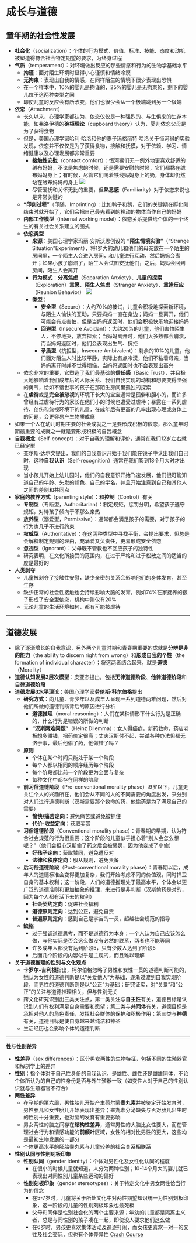 # 成长与道德
## 童年期的社会性发展
* **社会化**（socialization）：个体的行为模式、价值、标准、技能、态度和动机被塑造得符合社会特定期望的要求，为终身过程
* **气质**（temperament）：对环境做出反应的那些情感和行为的生物学基础水平
  * **拘谨**：面对陌生环境时显得小心谨慎和情绪冷漠
  * **无拘束**：表现出自我的情感，在同样陌生的情境下很少表现出恐惧
  * 在一个样本中，10%的婴儿是拘谨的，25%的婴儿是无拘束的，剩下的婴儿位于这两种类型之间
  * 即使儿童的反应会有所改变，他们也很少会从一个极端跳到另一个极端
* **依恋**（Attachment）
  * 长久以来，心理学家都认为，依恋仅仅是一种强烈的、与生俱来的生存本能，如弗洛伊德的**碗柜理论**（cupboard theory）认为，婴儿依恋父母是为了获得食物
  * 但是，美国心理学家哈利·哈洛和他的妻子玛格丽特·哈洛关于恒河猴的实验发现，依恋并不仅仅是为了获得食物，接触和抚摸，对于依赖、学习、情绪健康以及心理发展都非常重要
    * **接触性安慰**（contact comfort）：恒河猴们无一例外地更喜欢舒适的绒布妈妈，不论是焦虑的时候，还是需要安慰的时候，它们都黏在绒布妈妈身上；有时候，尽管它们喝着铁线妈妈身上的奶，身体却仍然站在绒布妈妈的身上
![](images/mother.png)
    * 尽管爱抚和关怀无比的重要，但**熟悉感**（Familiarity）对于依恋来说也是非常关键的
  * **“印刻过程”**（印随，Imprinting）：比如鸭子和鹅，它们的关键期在孵化刚结束时就开始了，它们会把自己最先看到的移动的物体当作自己的妈妈
  * **内部工作模型**（internal working model）：依恋关系提供给个体的一个终生的有关社会关系建立的图式
  * **依恋类型**
    * **来源**：美国心理学家玛丽·安斯沃思创设的 **“陌生情境实验”**（“Strange Situation”Experiment），将1岁大的幼儿和他们的母亲放在一个陌生的房间里，一个陌生人会进入房间，和儿童进行互动，然后妈妈会离开；如果小孩子崩溃了，陌生人会试图安抚他们，之后，妈妈会回到房间，陌生人会离开
    * **行为模式**：**分离焦虑**（Separation Anxiety）、**儿童的探索**（Exploration）**意愿**、**陌生人焦虑**（Stranger Anxiety）、**重逢反应**（Reunion Behavior）
![](images/SeparationAnxiety.png)
    * **类型**：
      * **安全型**（Secure）：大约70%的被试，儿童会积极地探索新环境，与陌生人愉快的互动，只要妈妈一直在身边；妈妈一旦离开，他们可能会有点害怕，但是当妈妈返回时，他们会积极快乐地迎接妈妈
      * **回避型**（Insecure Avoidant）：大约20%的儿童，他们害怕陌生人，不停地哭，放弃探索；当妈妈离开时，他们大多数都会崩溃，而当妈妈返回时，他们会表现出生气、抗拒
      * **矛盾型**（抗拒型，Insecure Ambivalent）：剩余的10%的儿童，他们面对陌生人时比较平静，实际上有点冷漠，他们不粘着母亲，当妈妈离开时并不觉得烦恼，当妈妈返回时也不会表现出高兴
  * 依恋非常的重要，它塑造了我们最基础的**信任感**（Basic Trust），并且极大地影响着我们成年后的人际关系、我们自我实现的动机和想要变得坚强的勇气，恰如不谙世事的孩子在那陌生房间里孤独的探索
  * 在**虐待**或是**完全被忽视**的环境下长大的宝宝通常是孤僻和胆小的，而许多曾经有过虐待行为的家长在他们小的时候也遭受过虐待；暴露在一系列虐待、创伤和忽视环境下的儿童，在成年后有更高的几率出现心理或身体上的问题，会更容易产生物质成瘾
* 如果一个人在幼儿时期主要的社会成就之一是要形成积极的依恋，那么童年时期最重要的成就之一就是要形成积极的自我概念
* **自我概念**（Self-concept）：对于自我的理解和评价，通常在我们12岁左右就已经定型
  * 查尔斯·达尔文提出，我们的自我意识开始于我们能在镜子中认出我们自己时，这种**自我认识**（Self-recognition）通常在我们15到18个月大时才出现
  * 当小孩儿开始上幼儿园时，他们的自我意识开始飞速发展，他们很可能知道自己的年龄、头发的颜色、自己的学名，并且开始注意到自己和其他人之间的差别和共同点
* **家庭的教养方式**（parenting style）：和**控制**（Control）有关
  * **专制型**（专断型，Authoritarian）：制定规矩，惩罚分明，希望孩子遵守规矩，对待孩子倾向于不那么亲热
  * **放养型**（溺爱型，Permissive）：通常都会满足孩子的需要，对于孩子的行为也几乎不进行约束
  * **权威型**（Authoritative）：在这两种类型中寻找平衡，会提出要求，但总是会解释制定规则的理由，充满爱又负责任，更易形成安全依恋
  * **忽视型**（Ignorant）：父母既不管教也不回应孩子的独特性
  * 研究表明，在文化所接受的范围内，在过于严格和过于松散之间的适当的度是最好的
* **人类剥夺**
  * 儿童被剥夺了接触性安慰，缺少亲密的关系会影响他们的身体发育，甚至生存
  * 缺少正常的社会性接触也会持续影响大脑的发育，例如74%在家抚养的孩子形成了安全型依恋，机构中则仅有20%
  * 无论儿童的生活环境如何，都有可能被虐待
---
## 道德发展
* 除了逐渐增长的自我意识，另外两个儿童时期和青春期重要的成就是**分辨是非的能力**（the ability to discern right from wrong）和**形成自我的个性**（the formation of individual character）；将这两者结合起来，就是**道德**（Morality）
* **道德认知发展3层次模型**：皮亚杰提出，包括**无律道德阶段**、**他律道德阶段**和**自律道德阶段**
* **道德发展3水平理论**：美国心理学家**劳伦斯·科尔伯格**提出
  * **研究方式**：向儿童、青少年以及成年人呈现一系列道德两难问题，然后对他们所做的道德判断背后的原因进行分析
    * **道德推理**（moral reasoning）：人们在某种情形下什么行为是正确的，什么行为是错误的所做的判断
    * **“汉斯两难问题”**（Heinz Dilemma）：女人得癌症，新药救命，药店老板想多赚钱，把药价定很高；丈夫汉斯付不起，尝试各种办法但都无济于事，最后他偷了药，他做错了吗？
  * **原则**
    * 个体在某个时间只能处于某一个阶段
    * 每个人都以相同的顺序经历每个阶段
    * 每个阶段都比前一个阶段更为全面与复杂
    * 每种文化中都存在同样的阶段
  * **前习俗道德阶段**（Pre-conventional morality phase）:9岁以下，儿童更关注个人的兴趣所在，他们会从不同的人的不同需要的角度出发，来分别对人们进行道德判断（汉斯需要那个救命的药，他偷药是为了满足自己的需要）
    * **愉快/痛苦定向**：避免痛苦或避免被抓住
    * **代价-收益定向**：获取奖赏
  * **习俗道德阶段**（Conventional morality phase）：青春期的早期，认为符合社会规范的行为很重要；这个阶段的儿童似乎担心着“别人会怎么想呢？”（他们会担心汉斯偷了药之后会被惩罚，因为他变成了小偷）
    * **好孩子定向**：获取赞同，避免遭反对
    * **法律和秩序定向**：服从规则，避免责备
  * **后习俗道德阶段**（Post-conventional morality phase）：青春期以后，成年人的道德标准会变得更加复杂，我们开始考虑不同的价值观，同时捍卫自身的基本权利；这一阶段，人们的道德推理处于最高水平，个体会以更广泛的道德准则和更加抽象的推理，来进行是非判断（汉斯偷药是对的，因为每个人都有活下去的权利）
    * **社会契约定向**：促进社会福利
    * **道德原则定向**：达到公正，避免自责
    * **普遍原则定向**：感到自己是宇宙的一员，超越社会规范的指导
  * **缺陷**
    * 过于强调道德思考，而不是道德行为本身；一个人认为自己应该怎么做，与他实际是否会这么做没有必然的联系，两者也不能等同
    * 许多成年人都没有达到阶段5，只有少数人达到了阶段5
    * 后面几个阶段的内容似乎是主观的，而且难以理解
* **关于道德推理的性别与文化观点**
  * **卡罗尔•吉利根**指出，柯尔伯格忽略了男性和女性一贯的道德判断可能的，她认为女性的道德判断是以“关爱他人”为基础，逐渐过渡到自我实现阶段，而男性的道德判断则是以“公正”为基础；研究证实，对“关爱”和“公正”的关注与道德推理相关，但与性别无关
  * 跨文化研究识别出三类关注点，第一类关注与**自主性**有关，道德目标是认识到人们有权利满足自身需要和愿望；第二类与**共同体**有关，道德目标是承担对他人的角色责任，发挥社会群体的保护和积极作用；第三类与**神德**有关，道德目标是使自身越来越纯洁和神圣
  * 生活经历也会影响个体的道德判断
---
**性与性别差异**
* **性差异**（sex differences）：区分男女两性的生物特征，包括不同的生殖器官和解剖学上的差异
* **性别**：指个体对于自己性身份的自我认识，是雄性、雌性还是雌雄同体，不论个体所认为的自己的性身份是否与外生殖器一致（如变性人对于自己的性别认识就与生殖器官不符合）
* **两性差异**
  * 在孕期的第六周，男性胎儿开始产生荷尔蒙**睾丸素**并被鉴定开始发育时，男性胎儿和女性胎儿开始表现出差异；睾丸素分泌缺失与否对胎儿出生时的性别十分重要，也对脑的发育有重要影响
  * 男女两性的脑之间存在**结构性差异**，通常男性的大脑比女性要大，而在管理社会行为和情感功能的**前额叶**区域，女性的相对比男性的更大，这些均是最初生物发展的一部分
  * 个体更高水平的胚胎睾丸素与儿童较差的社会关系相联系
* **性别认同与性别刻板印象**
  * **性别认同**（gender identity）：个体对男性化及女性化认同的程度
    * 在很小的时候儿童就知道，人分为两种性别；10-14个月大的婴儿就已表现出对同性别儿童某些运动的偏好
  * **性别刻板印象**（gender stereotypes）：关于特定文化中男女两性恰当行为的信念
    * 在5-7岁时，儿童将关于所处文化中对两性期望知识统一为性别刻板印象，这一阶段的儿童的性别刻板印象也最死板
    * 父母和同伴是性别社会化的两个主要来源；年幼的儿童都是隔离主义者，总是与同性别的孩子凑在一起，即使没人要求他们这么做
    * 在6岁时，男孩更喜欢集体活动及追逐打闹，而女孩更喜欢一对一的交往及社会交际，但也有个体差异性
[Crash Course](https://www.bilibili.com/video/BV1Zs411c7W6?p=20)
